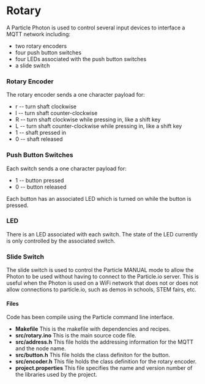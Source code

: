 # Rotary

A Particle Photon is used to control several input devices to interface a MQTT network including:

* two rotary encoders
* four push button switches
* four LEDs associated with the push button switches
* a slide switch

### Rotary Encoder

The rotary encoder sends a one character payload for:

* r -- turn shaft clockwise
* l -- turn shaft counter-clockwise
* R -- turn shaft clockwise while pressing in, like a shift key
* L -- turn shaft counter-clockwise while pressing in, like a shift key
* 1 -- shaft pressed in
* 0 -- shaft released

### Push Button Switches

Each switch sends a one character payload for:

* 1 -- button pressed
* 0 -- button released

Each button has an associated LED which is turned on while the button is pressed.

### LED

There is an LED associated with each switch. The state of the LED currently is only controlled by the associated switch.

### Slide Switch

The slide switch is used to control the Particle MANUAL mode to allow the Photon to be used without having to connect to the Particle.io server. This is useful when the Photon is used on a WiFi network that does not or does not allow connections to particle.io, such as demos in schools, STEM fairs, etc.

#### Files

Code has been compile using the Particle command line interface.

- **Makefile** This is the makefile with dependencies and recipes.
- **src/rotary.ino** This is the main source code file.
- **src/address.h** This file holds the addressing information for the MQTT and the node name.
- **src/button.h** This file holds the class definiton for the button.
- **src/encoder.h** This file holds the class definition for the rotary encoder.
- **project.properties** This file specifies the name and version number of the libraries used by the project.
